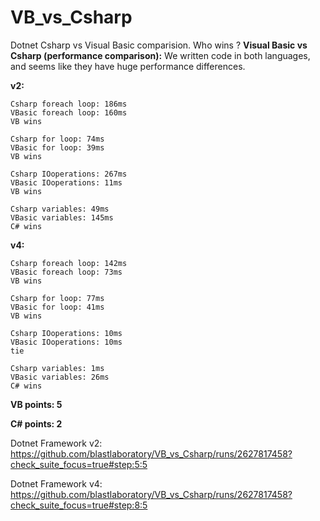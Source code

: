 # VB_vs_Csharp
Dotnet Csharp vs Visual Basic comparision. Who wins ?
**Visual Basic vs Csharp (performance comparison):**
We written code in both languages, and seems like they have huge performance differences.

**v2:**
```
Csharp foreach loop: 186ms
VBasic foreach loop: 160ms
VB wins

Csharp for loop: 74ms
VBasic for loop: 39ms
VB wins

Csharp IOoperations: 267ms
VBasic IOoperations: 11ms
VB wins

Csharp variables: 49ms
VBasic variables: 145ms
C# wins
```
**v4:**
```
Csharp foreach loop: 142ms
VBasic foreach loop: 73ms
VB wins

Csharp for loop: 77ms
VBasic for loop: 41ms
VB wins

Csharp IOoperations: 10ms
VBasic IOoperations: 10ms
tie

Csharp variables: 1ms
VBasic variables: 26ms
C# wins
```
**VB points: 5**

**C# points: 2**


Dotnet Framework v2: https://github.com/blastlaboratory/VB_vs_Csharp/runs/2627817458?check_suite_focus=true#step:5:5

Dotnet Framework v4: https://github.com/blastlaboratory/VB_vs_Csharp/runs/2627817458?check_suite_focus=true#step:8:5
